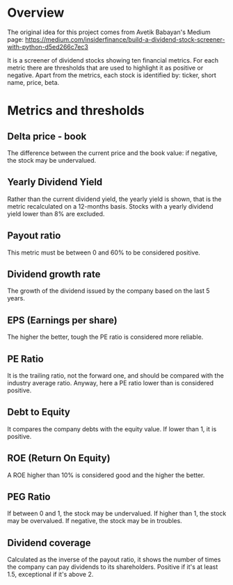 # Overview
The original idea for this project comes from Avetik Babayan's Medium page: https://medium.com/insiderfinance/build-a-dividend-stock-screener-with-python-d5ed266c7ec3

It is a screener of dividend stocks showing ten financial metrics. For each metric there are thresholds that are used to highlight it as positive or negative. Apart from the metrics, each stock is identified by: ticker, short name, price, beta.

# Metrics and thresholds

## Delta price - book
The difference between the current price and the book value: if negative, the stock may be undervalued.

## Yearly Dividend Yield
Rather than the current dividend yield, the yearly yield is shown, that is the metric recalculated on a 12-months basis. Stocks with a yearly dividend yield lower than 8% are excluded.

## Payout ratio
This metric must be between 0 and 60% to be considered positive.

## Dividend growth rate
The growth of the dividend issued by the company based on the last 5 years.

## EPS (Earnings per share)
The higher the better, tough the PE ratio is considered more reliable.

## PE Ratio
It is the trailing ratio, not the forward one, and should be compared with the industry average ratio. Anyway, here a PE ratio lower than is considered positive.

## Debt to Equity
It compares the company debts with the equity value. If lower than 1, it is positive.

## ROE (Return On Equity)
A ROE higher than 10% is considered good and the higher the better.

## PEG Ratio
If between 0 and 1, the stock may be undervalued. If higher than 1, the stock may be overvalued. If negative, the stock may be in troubles.

## Dividend coverage
Calculated as the inverse of the payout ratio, it shows the number of times the company can pay dividends to its shareholders. Positive if it's at least 1.5, exceptional if it's above 2.




